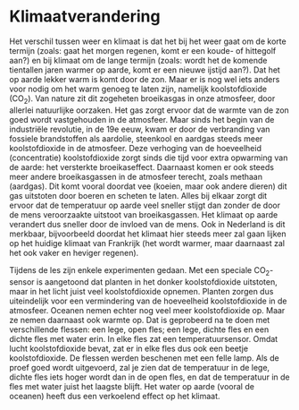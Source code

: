 # Klimaatverandering

Het verschil tussen weer en klimaat is dat het bij het weer gaat om de korte termijn (zoals: gaat het morgen regenen, komt er een koude- of hittegolf aan?) en bij klimaat om de lange termijn (zoals: wordt het de komende tientallen jaren warmer op aarde, komt er een nieuwe ijstijd aan?). Dat het op aarde lekker warm is komt door de zon. Maar er is nog wel iets anders voor nodig om het warm genoeg te laten zijn, namelijk koolstofdioxide (CO<sub>2</sub>). Van nature zit dit zogeheten broeikasgas in onze atmosfeer, door allerlei natuurlijke oorzaken. Het gas zorgt ervoor dat de warmte van de zon goed wordt vastgehouden in de atmosfeer. Maar sinds het begin van de industriële revolutie, in de 19e eeuw, kwam er door de verbranding van fossiele brandstoffen als aardolie, steenkool en aardgas steeds meer koolstofdioxide in de atmosfeer. Deze verhoging van de hoeveelheid (concentratie) koolstofdioxide zorgt sinds die tijd voor extra opwarming van de aarde: het versterkte broeikaseffect. Daarnaast komen er ook steeds meer andere broeikasgassen in de atmosfeer terecht, zoals methaan (aardgas). Dit komt vooral doordat vee (koeien, maar ook andere dieren) dit gas uitstoten door boeren en scheten te laten. Alles bij elkaar zorgt dit ervoor dat de temperatuur op aarde veel sneller stijgt dan zonder de door de mens veroorzaakte uitstoot van broeikasgassen. Het klimaat op aarde verandert dus sneller door de invloed van de mens. Ook in Nederland is dit merkbaar, bijvoorbeeld doordat het klimaat hier steeds meer zal gaan lijken op het huidige klimaat van Frankrijk (het wordt warmer, maar daarnaast zal het ook vaker en heviger regenen).

Tijdens de les zijn enkele experimenten gedaan. Met een speciale CO<sub>2</sub>-sensor is aangetoond dat planten in het donker koolstofdioxide uitstoten, maar in het licht juist veel koolstofdioxide opnemen. Planten zorgen dus uiteindelijk voor een vermindering van de hoeveelheid koolstofdioxide in de atmosfeer. Oceanen nemen echter nog veel meer koolstofdioxide op. Maar ze nemen daarnaast ook warmte op. Dat is geprobeerd na te doen met verschillende flessen: een lege, open fles; een lege, dichte fles en een dichte fles met water erin. In elke fles zat een temperatuursensor. Omdat lucht koolstofdioxide bevat, zat er in elke fles dus ook een beetje koolstofdioxide. De flessen werden beschenen met een felle lamp. Als de proef goed wordt uitgevoerd, zal je zien dat de temperatuur in de lege, dichte fles iets hoger wordt dan in de open fles, en dat de temperatuur in de fles met water juist het laagste blijft. Het water op aarde (vooral de oceanen) heeft dus een verkoelend effect op het klimaat.
